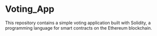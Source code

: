# Voting_App
This repository contains a simple voting application built with Solidity, a programming language for smart contracts on the Ethereum blockchain.
